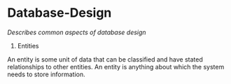 # Database-Design
*Describes common aspects of database design*

1.	Entities

An entity is some unit of data that can be classified and have stated relationships to other entities.
An entity is anything about which the system needs to store information.

